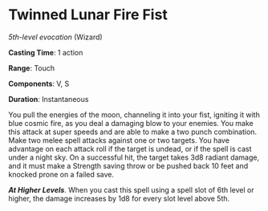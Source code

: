 # Twinned Lunar Fire Fist
*5th-level evocation* (Wizard)

**Casting Time**: 1 action

**Range**: Touch

**Components**: V, S

**Duration**: Instantaneous

You pull the energies of the moon, channeling it into your fist, igniting it with blue cosmic fire, as you deal a damaging blow to your enemies. You make this attack at super speeds and are able to make a two punch combination. Make two melee spell attacks against one or two targets. You have advantage on each attack roll if the target is undead, or if the spell is cast under a night sky. On a successful hit, the target takes 3d8 radiant damage, and it must make a Strength saving throw or be pushed back 10 feet and knocked prone on a failed save.

***At Higher Levels***. When you cast this spell using a spell slot of 6th level or higher, the damage increases by 1d8 for every slot level above 5th.
